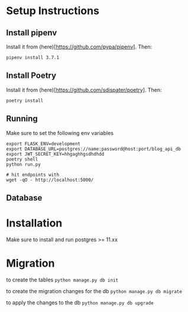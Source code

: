 # Setup Instructions


## Install pipenv
Install it from (here)[https://github.com/pypa/pipenv].
Then:
```
pipenv install 3.7.1
```


## Install Poetry
Install it from (here)[https://github.com/sdispater/poetry].
Then:
```
poetry install
```


## Running
Make sure to set the following env variables
```
export FLASK_ENV=development
export DATABASE_URL=postgres://name:password@host:port/blog_api_db
export JWT_SECRET_KEY=hhgaghhgsdhdhdd
poetry shell
python run.py

# hit endpoints with
wget -qO - http://localhost:5000/ 
```


## Database
# Installation
Make sure to install and run postgres >= 11.xx


# Migration
to create the tables
`python manage.py db init`

to create the migration changes for the db
`python manage.py db migrate`

to apply the changes to the db
`python manage.py db upgrade`

